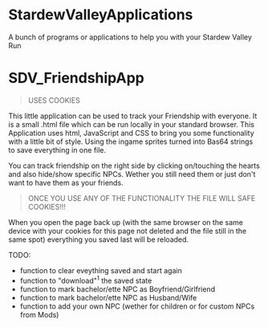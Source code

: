 # StardewValleyApplications
A bunch of programs or applications to help you with your Stardew Valley Run



# SDV_FriendshipApp
> USES COOKIES

This little application can be used to track your Friendship with everyone.
It is a small .html file which can be run locally in your standard browser.
This Application uses html, JavaScript and CSS to bring you some functionality with a little bit of style.
Using the ingame sprites turned into Bas64 strings to save everything in one file.

You can track friendship on the right side by clicking on/touching the hearts and also hide/show specific NPCs. Wether you still need them or just don't want to have them as your friends.
> ONCE YOU USE ANY OF THE FUNCTIONALITY THE FILE WILL SAFE COOKIES!!!

When you open the page back up (with the same browser on the same device with your cookies for this page not deleted and the file still in the same spot) everything you saved last will be reloaded.

TODO:
+ function to clear eveything saved and start again
+ function to "download"<sup>1</sup> the saved state
+ function to mark bachelor/ette NPC as Boyfriend/Girlfriend
+ function to mark bachelor/ette NPC as Husband/Wife
+ function to add your own NPC (wether for children or for custom NPCs from Mods)
